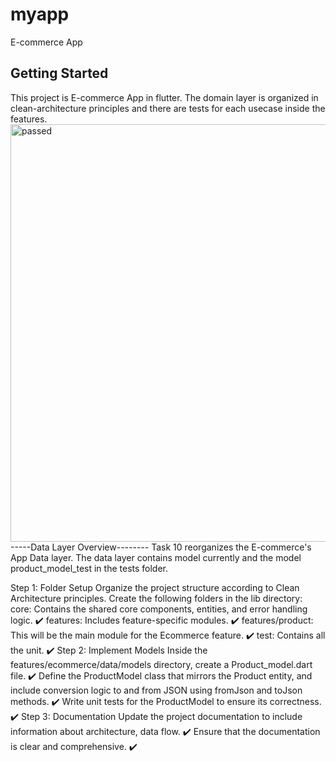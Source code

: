 # myapp

E-commerce App

## Getting Started

This project is E-commerce App in flutter. The domain layer is organized in clean-architecture principles and there are tests for each usecase inside the features.
<img width="668" alt="passed" src="https://github.com/user-attachments/assets/e8255c1a-399e-45e6-ba58-ba67388a182d">
-----Data Layer Overview--------
Task 10 reorganizes the E-commerce's App Data layer. The data layer contains model currently and the model product_model_test in the tests folder.

Step 1: Folder Setup Organize the project structure according to Clean Architecture principles. Create the following folders in the lib directory:
core: Contains the shared core components, entities, and error handling logic. ✔️
features: Includes feature-specific modules. ✔️
features/product: This will be the main module for the Ecommerce feature. ✔️
test: Contains all the unit. ✔️
Step 2: Implement Models
Inside the features/ecommerce/data/models directory, create a Product_model.dart file. ✔️
Define the ProductModel class that mirrors the Product entity, and include conversion logic to and from JSON using fromJson and toJson methods. ✔️
Write unit tests for the ProductModel to ensure its correctness. ✔️
Step 3: Documentation
Update the project documentation to include information about architecture, data flow. ✔️
Ensure that the documentation is clear and comprehensive. ✔️
